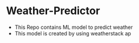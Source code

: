 # Weather-Predictor
- This Repo contains ML model to predict weather
- This model is created by using weatherstack ap
